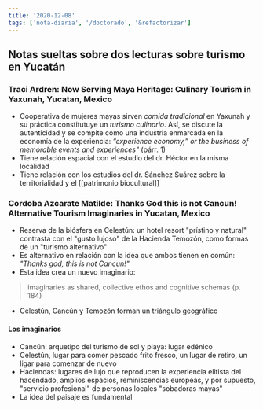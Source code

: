 ```yaml
---
title: '2020-12-08'
tags: ['nota-diaria', '/doctorado', '&refactorizar']
---
```


## Notas sueltas sobre dos lecturas sobre turismo en Yucatán 

### Traci Ardren: Now Serving Maya Heritage: Culinary Tourism in Yaxunah, Yucatan, Mexico

- Cooperativa de mujeres mayas sirven *comida tradicional* en Yaxunah y su práctica constitutuye un *turismo culinario*. Así, se discute la autenticidad y se compite como una industria enmarcada en la economía de la experiencia: *“experience economy,” or the business of memorable events and experiences"* (párr. 1)
- Tiene relación espacial con el estudio del dr. Héctor en la misma localidad
- Tiene relación con los estudios del dr. Sánchez Suárez sobre la territorialidad y el [[patrimonio biocultural]]

### Cordoba Azcarate Matilde: Thanks God this is not Cancun! Alternative Tourism Imaginaries in Yucatan, Mexico

- Reserva de la biósfera en Celestún: un hotel resort "prístino y natural" contrasta con el "gusto lujoso" de la Hacienda Temozón, como formas de un "turismo alternativo"
- Es alternativo en relación con la idea que ambos tienen en común: *"Thanks god, this is not Cancun!"*
- Esta idea crea un nuevo imaginario:
>imaginaries as shared, collective ethos and cognitive schemas (p. 184)
- Celestún, Cancún y Temozón forman un triángulo geográfico

#### Los imaginarios

- Cancún: arquetipo del turismo de sol y playa: lugar edénico
- Celestún, lugar para comer pescado frito fresco, un lugar de retiro, un ligar para comenzar de nuevo
- Haciendas: lugares de lujo que reproducen la experiencia elitista del hacendado, amplios espacios, reminiscencias europeas, y por supuesto, "servicio profesional" de personas locales "sobadoras mayas"
- La idea del paisaje es fundamental